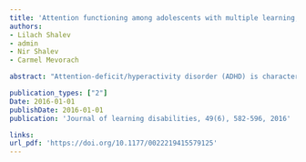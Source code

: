 ```yaml
---
title: 'Attention functioning among adolescents with multiple learning, attentional, behavioral, and emotional difficulties'
authors: 
- Lilach Shalev
- admin
- Nir Shalev
- Carmel Mevorach

abstract: "Attention-deficit/hyperactivity disorder (ADHD) is characterized by high levels of inattention, hyperactivity, and impulsivity; however, these symptoms can result from a variety of reasons. To obtain a comprehensive understanding of the various difficulties of individuals with ADHD, especially when co-occurrence difficulties are present, it is essential to combine neuropsychological and subjective assessment tools. In the present field study the authors investigated a group of adolescents with multiple deficits (MD) using neuropsychological and subjective measures. Teachers’ ratings verified extremely high levels of symptoms of oppositional behavior, inattention, hyperactivity-impulsivity, social problems, and emotional problems in this group. As expected, MD group participants showed decreased abilities to maintain attention on task for a long period of time, focus attention and effectively inhibit adjacent distractors, and resist conflicting irrelevant information. Importantly, although significant differences in the attention measures were observed at the group level, not all MD participants displayed deviant performance. Thus, we conclude that the heterogeneous group of adolescents with MD comprises individuals with primary attention deficits as well as those with other nonattentional deficits that show equivalent behavioral symptoms. Using neuropsychological tools can be useful in differentiating between different core deficits and in guiding appropriate interventions."

publication_types: ["2"]
Date: 2016-01-01
publishDate: 2016-01-01
publication: 'Journal of learning disabilities, 49(6), 582-596, 2016'

links:
url_pdf: 'https://doi.org/10.1177/0022219415579125'
---
```


